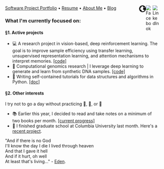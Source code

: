 [Software Project Portfolio](https://unique-divine.github.io/projects/) • [Resume](https://unique-divine.github.io/resume_public.pdf) • [About Me](https://unique-divine.github.io/about/) • [Blog](https://unique-divine.github.io/) 
[<img align="right" alt="LinkedIn" width="22px" src="https://cdn.jsdelivr.net/npm/simple-icons@v3/icons/linkedin.svg" />][LinkedIn] 
[<img align="right" alt="Facebook" width="22px" src="https://cdn.jsdelivr.net/npm/simple-icons@3.13.0/icons/facebook.svg" />][Facebook]
[<img align="right" alt="Personal Website" width="22px" src="https://raw.githubusercontent.com/iconic/open-iconic/master/svg/globe.svg" />][website]

### What I'm currently focused on: 

<!-- #### §1. Work
- 📊 Data science @ IBM -->

#### §1. Active projects
- 💻 A research project in vision-based, deep reinforcement learning. The goal is to improve sample efficiency using transfer learning, unsupervised representation learning, and attention mechanisms to interpret memories. [[code]][rl-memory]
- 🧬 Computational genomics research | I leverage deep learning to generate and learn from synthetic DNA samples. [[code]][genomics-gans-code]
- 📝 Writing self-contained tutorials for data structures and algorithms in Python. [[doc]][commonplace-code.md] 

<!-- - 🤖 Artificial intelligence and DevOps work on healthcare applications @ Applied Technology Solutions, Inc. ([ApTSi]) -->
<!-- - 💰 Leading and collaborating with an algorithmic trading team 👯 -->

#### §2. Other interests

I try not to go a day without practicing 🎷, 🎹, or 🎸
- 📚 Earlier this year, I decided to read and take notes on a minimum of two books per month. [[current progress]][reading-list]
- 🏫 I finished graduate school at Columbia University last month. Here's a [recent project][langevin-repo].

"And if there is no God  
I'll know the day I die I lived through heaven  
And that I gave it hell  
And if it hurt, oh well  
At least that's living..." - [Eden](https://youtu.be/geZ_5Ri7ANg). 

<!-- ----------   Hyperlinks   ---------- -->

<!--  Other links -->
[Jie]: https://www.linkedin.com/in/jie-yuan-03429973/
[Itsik]: https://www.engineering.columbia.edu/faculty/itsik-peer
[ApTSi]: https://www.linkedin.com/company/aptsi/ 
[reading-list]: https://github.com/Unique-Divine/Unique-Divine/blob/master/2021-reading-list.md

<!-- Repo links -->
[recent project]: https://github.com/Unique-Divine/Langevin-Dynamics-for-NN-Optimization
[rl-memory]: https://github.com/Unique-Divine/RL_memory
[genomics-gans-code]: https://github.com/Unique-Divine/GANs-for-Genomics
[langevin-repo]: https://github.com/Unique-Divine/Langevin-Dynamics-for-NN-Optimization
[commonplace-code.md]: https://github.com/Unique-Divine/Commonplace-Book/blob/master/code.md

<!-- Icons links -->
[website]: https://unique-divine.github.io/projects/
[LinkedIn]: https://www.linkedin.com/in/unique-divine/
[Facebook]: https://www.facebook.com/real.unique.divine 

<!--
**Unique-Divine/Unique-Divine** is a ✨ _special_ ✨ repository because its `README.md` (this file) appears on your GitHub profile.
Here are some ideas to get you started:

### Greetings, human 👋
- 🔭 I’m currently working on ...
- 🌱 I’m currently learning ...
- 👯 I’m looking to collaborate on ...
- 🤔 I’m looking for help with ...
- 💬 Ask me about ...Anki and language learning Japanese.
- 📫 How to reach me: ...
- 😄 Pronouns: ...
- ⚡ Fun fact: ...
-->
